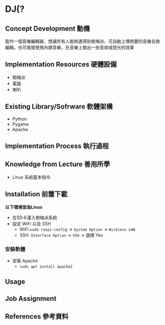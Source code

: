 # DJ(?
## Concept Development 動機
製作一個音樂編輯器，想讓所有人能夠連得到樹梅派，可自動上傳想要的音樂去做編輯，也可直接使用內建音樂，在音樂上做出一些音效或燈光的效果

## Implementation Resources 硬體設備
- 樹梅派
- 電腦
- 喇叭

## Existing Library/Sofrware 軟體架構
- Python
- Pygame
- Apache

## Implementation Process 執行過程

## Knowledge from Lecture 善用所學
- Linux 系統基本指令

## Installation 前置下載
**以下環境皆為Linux**
- 在SD卡灌入樹梅派系統
- 設定 WiFi 以及 SSH
  - WiFi:`sudo raspi-config` -> `System Option` -> `Wireless LAN`
  - SSH :`Interface Option` -> `SSH` -> 選擇 Yes

 ### 安裝軟體
- 安裝 Apache
  - `sudo apt install apache2`

## Usage

## Job Assignment

## References 參考資料

